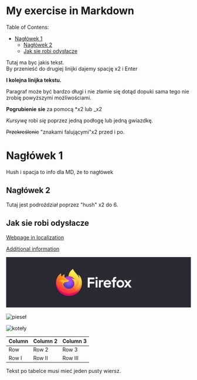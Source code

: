 <!-- Example of title -->
My exercise in Markdown<!-- omit in toc -->
=======================

<!-- Here comes the table of content -->

Table of Contens:

- [Nagłówek 1](#nagłówek-1)
  - [Nagłówek 2](#nagłówek-2)
  - [Jak sie robi odysłacze](#jak-sie-robi-odysłacze)


<!-- Example of paragraph of text with line break -->
Tutaj ma byc jakis tekst.  
By przenieść do drugiej linijki dajemy spację x2 i Enter 

__I kolejna linijka tekstu.__  

<!-- Example of another paragraph -->

Paragraf może być bardzo długi i nie złamie się dotąd dopuki sama tego nie zrobię powyższymi możliwościami.

<!-- Example of bold -->

**Pogrubienie** __sie__ za pomocą *x2 lub _x2

<!-- Example of italic  -->

_Kursywę_ robi *się* poprzez jedną podłogę lub jedną gwiazdkę.

~~Przekreślenie~~ "znakami falującymi"x2 przed i po.

<!-- Example of headers -->

# Nagłówek 1

 Hush i spacja to info dla MD, że to nagłówek  
 ## Nagłówek 2

Tutaj jest podroździał poprzez "hush" x2 do 6.  

<!-- Example of external link -->

## Jak sie robi odysłacze  

[Webpage in localization](https://google.com/)

<!-- Example of link to another file -->

[Additional information](Reference.md)

<!-- Example of an image -->

![SVG image from Internet](./images/Firefox.jpg "Firefox logo")

![pieseł](https://picsum.photos/id/237/200/300 "Pieseł")

<!-- Example of an image with hover text -->

![koteły](https://upload.wikimedia.org/wikipedia/commons/3/32/Collage_of_Six_Cats-03.JPG "Koteły")

<!-- Example of equation or inline code -->

<!-- Example of a block of code -->

<!-- Example of code highlighting -->

<!-- Example of quote -->

<!-- Example of bullet list -->

<!-- Example of numbered list -->

<!-- Example of table -->

| Column | Column 2 | Column 3 |
| ------ | -------- | -------- |
| Row    | Row 2    | Row 3    |
| Row I  | Row II   | Row III  |

Tekst po tabelce musi mieć jeden pusty wiersz.

<!-- Paragraph after table -->